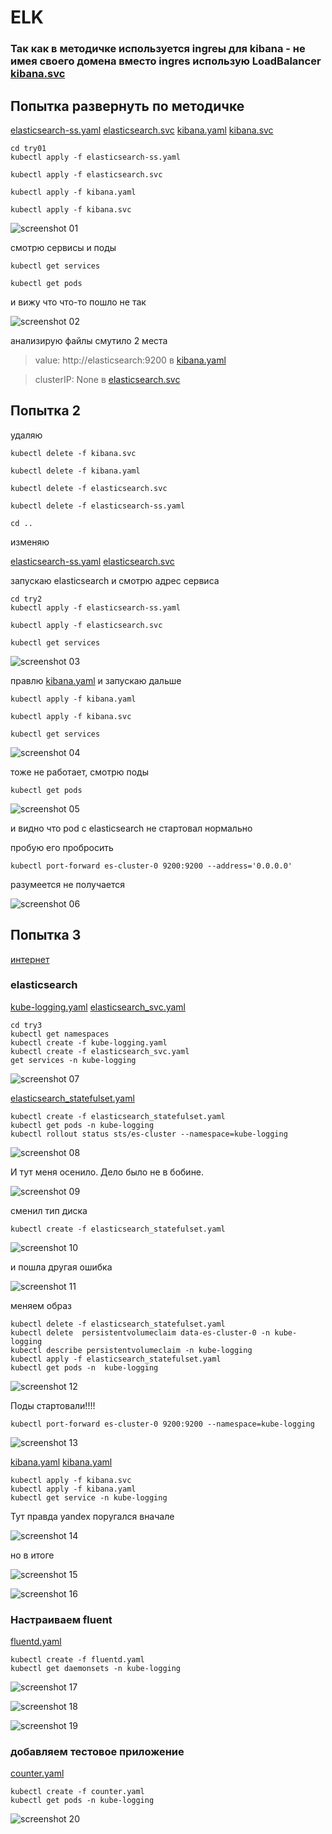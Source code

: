 ﻿# ELK

### Так как в методичке используется ingreы для kibana - не имея своего домена вместо ingres использую LoadBalancer [kibana.svc](kibana.svc)


## Попытка развернуть по методичке

[elasticsearch-ss.yaml](try1/elasticsearch-ss.yaml)
[elasticsearch.svc](try1/elasticsearch.svc)
[kibana.yaml](try1/kibana.yaml)
[kibana.svc](try1/kibana.svc)

```
cd try01
kubectl apply -f elasticsearch-ss.yaml

kubectl apply -f elasticsearch.svc

kubectl apply -f kibana.yaml

kubectl apply -f kibana.svc
```

![screenshot 01](screenshots/01.png)

смотрю сервисы и поды

```
kubectl get services

kubectl get pods
```
и вижу что что-то пошло не так

![screenshot 02](screenshots/02.png)

анализирую файлы
смутило 2 места
>    value: http://elasticsearch:9200 
в [kibana.yaml](try1/kibana.yaml)


>    clusterIP: None
в [elasticsearch.svc](try1/elasticsearch.svc)
 
 
## Попытка 2 

удаляю 

```
kubectl delete -f kibana.svc

kubectl delete -f kibana.yaml

kubectl delete -f elasticsearch.svc

kubectl delete -f elasticsearch-ss.yaml

cd ..
```
изменяю

[elasticsearch-ss.yaml](try2/elasticsearch-ss.yaml)
[elasticsearch.svc](try2/elasticsearch.svc)


запускаю elasticsearch и смотрю адрес сервиса

```
cd try2
kubectl apply -f elasticsearch-ss.yaml

kubectl apply -f elasticsearch.svc

kubectl get services
```

![screenshot 03](screenshots/03.png)

правлю [kibana.yaml](try2/kibana.yaml) и запускаю дальше 

```
kubectl apply -f kibana.yaml

kubectl apply -f kibana.svc

kubectl get services
```

![screenshot 04](screenshots/04.png)

тоже не работает, смотрю поды
```
kubectl get pods
```
![screenshot 05](screenshots/05.png)

и видно что pod с elasticsearch не стартовал нормально

пробую его пробросить

```
kubectl port-forward es-cluster-0 9200:9200 --address='0.0.0.0'
```
разумеется не получается

![screenshot 06](screenshots/06.png)


## Попытка 3

[интернет](https://www.digitalocean.com/community/tutorials/how-to-set-up-an-elasticsearch-fluentd-and-kibana-efk-logging-stack-on-kubernetes-ru)


### elasticsearch
[kube-logging.yaml](try3/kube-logging.yaml)
[elasticsearch_svc.yaml](try3/elasticsearch_svc.yaml)

```
cd try3
kubectl get namespaces
kubectl create -f kube-logging.yaml
kubectl create -f elasticsearch_svc.yaml
get services -n kube-logging
```
![screenshot 07](screenshots/07.png)

[elasticsearch_statefulset.yaml](try3/elasticsearch_statefulset.yaml)

```
kubectl create -f elasticsearch_statefulset.yaml
kubectl get pods -n kube-logging
kubectl rollout status sts/es-cluster --namespace=kube-logging
```

![screenshot 08](screenshots/08.png)

И тут меня осенило. Дело было не в бобине.

![screenshot 09](screenshots/09.png)

сменил тип диска

```
kubectl create -f elasticsearch_statefulset.yaml
```
![screenshot 10](screenshots/10.png)

и пошла другая ошибка

![screenshot 11](screenshots/11.png)

меняем образ

```
kubectl delete -f elasticsearch_statefulset.yaml
kubectl delete  persistentvolumeclaim data-es-cluster-0 -n kube-logging
kubectl describe persistentvolumeclaim -n kube-logging
kubectl apply -f elasticsearch_statefulset.yaml
kubectl get pods -n  kube-logging
```

![screenshot 12](screenshots/12.png)

Поды стартовали!!!!

```
kubectl port-forward es-cluster-0 9200:9200 --namespace=kube-logging
```
![screenshot 13](screenshots/13.png)

[kibana.yaml](try3/kibana.svc) [kibana.yaml](try3/kibana.svc)

```
kubectl apply -f kibana.svc
kubectl apply -f kibana.yaml
kubectl get service -n kube-logging
```

Тут правда yandex поругался вначале

![screenshot 14](screenshots/14.png)


но в итоге

![screenshot 15](screenshots/15.png)

![screenshot 16](screenshots/16.png)

### Настраиваем fluent

[fluentd.yaml](try3/fluentd.yaml)

```
kubectl create -f fluentd.yaml
kubectl get daemonsets -n kube-logging
```
![screenshot 17](screenshots/17.png)

![screenshot 18](screenshots/18.png)

![screenshot 19](screenshots/19.png)


### добавляем тестовое приложение

[counter.yaml](try3/counter.yaml)

```
kubectl create -f counter.yaml
kubectl get pods -n kube-logging
```

![screenshot 20](screenshots/20.png)
